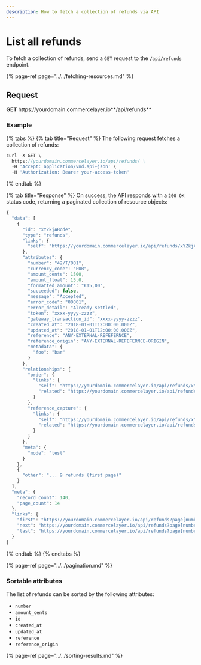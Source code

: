 ```yaml
---
description: How to fetch a collection of refunds via API
---
```


# List all refunds

To fetch a collection of refunds, send a `GET` request to the `/api/refunds` endpoint.

{% page-ref page="../../fetching-resources.md" %}

## Request

**GET** https://<i></i>yourdomain.commercelayer.io**/api/refunds**

### **Example**

{% tabs %}
{% tab title="Request" %}
The following request fetches a collection of refunds:

```javascript
curl -X GET \
  https://yourdomain.commercelayer.io/api/refunds/ \
  -H 'Accept: application/vnd.api+json' \
  -H 'Authorization: Bearer your-access-token'
```
{% endtab %}

{% tab title="Response" %}
On success, the API responds with a `200 OK` status code, returning a paginated collection of resource objects:

```javascript
{
  "data": [
    {
      "id": "xYZkjABcde",
      "type": "refunds",
      "links": {
        "self": "https://yourdomain.commercelayer.io/api/refunds/xYZkjABcde"
      },
      "attributes": {
        "number": "42/T/001",
        "currency_code": "EUR",
        "amount_cents": 1500,
        "amount_float": 15.0,
        "formatted_amount": "€15,00",
        "succeeded": false,
        "message": "Accepted",
        "error_code": "00001",
        "error_detail": "Already settled",
        "token": "xxxx-yyyy-zzzz",
        "gateway_transaction_id": "xxxx-yyyy-zzzz",
        "created_at": "2018-01-01T12:00:00.000Z",
        "updated_at": "2018-01-01T12:00:00.000Z",
        "reference": "ANY-EXTERNAL-REFEFERNCE",
        "reference_origin": "ANY-EXTERNAL-REFEFERNCE-ORIGIN",
        "metadata": {
          "foo": "bar"
        }
      },
      "relationships": {
        "order": {
          "links": {
            "self": "https://yourdomain.commercelayer.io/api/refunds/xYZkjABcde/relationships/order",
            "related": "https://yourdomain.commercelayer.io/api/refunds/xYZkjABcde/order"
          }
        },
        "reference_capture": {
          "links": {
            "self": "https://yourdomain.commercelayer.io/api/refunds/xYZkjABcde/relationships/reference_capture",
            "related": "https://yourdomain.commercelayer.io/api/refunds/xYZkjABcde/reference_capture"
          }
        }
      },
      "meta": {
        "mode": "test"
      }
    },
    {
      "other": "... 9 refunds (first page)"
    }
  ],
  "meta": {
    "record_count": 140,
    "page_count": 14
  },
  "links": {
    "first": "https://yourdomain.commercelayer.io/api/refunds?page[number]=1&page[size]=10",
    "next": "https://yourdomain.commercelayer.io/api/refunds?page[number]=2&page[size]=10",
    "last": "https://yourdomain.commercelayer.io/api/refunds?page[number]=14&page[size]=10"
  }
}
```
{% endtab %}
{% endtabs %}

{% page-ref page="../../pagination.md" %}

### Sortable attributes

The list of refunds can be sorted by the following attributes:

* `number`
* `amount_cents`
* `id`
* `created_at`
* `updated_at`
* `reference`
* `reference_origin`

{% page-ref page="../../sorting-results.md" %}


